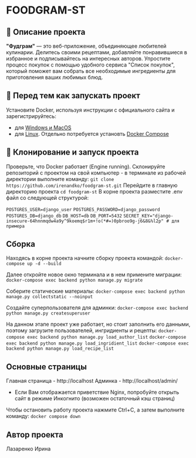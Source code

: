# FOODGRAM-ST
## :ice_cream: Описание проекта
**"Фудграм"** — это веб-приложение, объединяющее любителей кулинарии. Делитесь своими рецептами, добавляйте понравившиеся в избранное и подписывайтесь на интересных авторов. Упростите процесс покупок с помощью удобного сервиса "Список покупок", который поможет вам собрать все необходимые ингредиенты для приготовления ваших любимых блюд.

## :dizzy: Перед тем как запускать проект
Установите Docker, используя инструкции с официального сайта и зарегистрируйтесь:
* для [Windows и MacOS](https://www.docker.com/products/docker-desktop/)
* для [Linux](https://docs.docker.com/engine/install/ubuntu/). Отдельно потребуется установть [Docker Compose](https://docs.docker.com/compose/install/)

## :rocket: Клонирование и запуск проекта
Проверьте, что Docker работает (Engine running).
Склонируйте репозиторий с проектом на свой компьютер - в терминале из рабочей директории выполните команду:
```git clone https://github.com/irenandko/foodgram-st.git```
Перейдите в главную директорию проекта
```cd foodgram-st```
В корне проекта разместите .env файл со следующей структурой:

```POSTGRES_USER=django_user```
```POSTGRES_PASSWORD=django_password```
```POSTGRES_DB=django_db```
```DB_HOST=db```
```DB_PORT=5432```
```SECRET_KEY="django-insecure-64hnnmqdw4a9y^9koemq$r1m+!o(*#=)0pbroo9g-j6&8&%l2p" # для примера```

## Сборка 
Находясь в корне проекта начните сборку проекта командой:
```docker-compose up -d --build```

Далее откройте новое окно терминала и в нем примените миграции:
```docker-compose exec backend python manage.py migrate```

Соберите статические материалы:
```docker-compose exec backend python manage.py collectstatic --noinput```

Создайте суперпользователя для админки:
```docker-compose exec backend python manage.py createsuperuser```

На данном этапе проект уже работает, но стоит заполнить его данными, поэтому загрузите пользователей, ингридиенты и рецепты:
```docker-compose exec backend python manage.py load_author_list```
```docker-compose exec backend python manage.py load_ingridient_list```
```docker-compose exec backend python manage.py load_recipe_list```

## Основные страницы
Главная страница - http://localhost
Админка - http://localhost/admin/

* Если Вам отображается приветствие Nginx, попробуйте открыть сайт в режиме Инкогнито (возможен остаточный кэш страниц)

Чтобы остановить работу проекта нажмите Ctrl+C, а затем выполните команду:
```docker compose down```

## Автор проекта
Лазаренко Ирина

